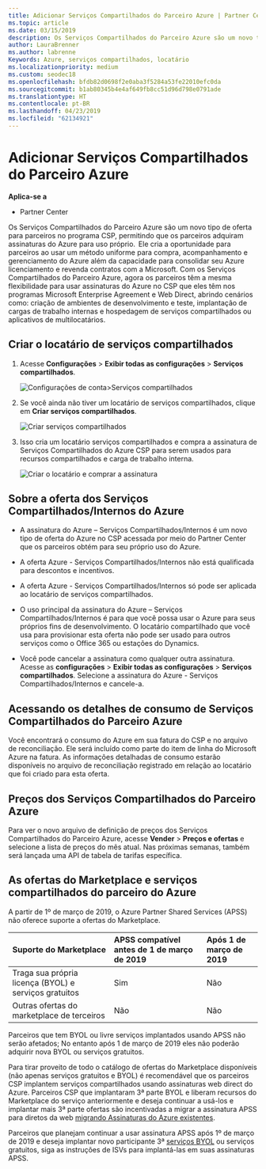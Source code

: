 ```yaml
---
title: Adicionar Serviços Compartilhados do Parceiro Azure | Partner Center
ms.topic: article
ms.date: 03/15/2019
description: Os Serviços Compartilhados do Parceiro Azure são um novo tipo de oferta para parceiros no programa CSP, permitindo que os parceiros adquiram assinaturas do Azure para uso próprio.
author: LauraBrenner
ms.author: labrenne
Keywords: Azure, serviços compartilhados, locatário
ms.localizationpriority: medium
ms.custom: seodec18
ms.openlocfilehash: bfdb82d0698f2e0aba3f5284a53fe22010efc0da
ms.sourcegitcommit: b1ab80345b4e4af649fb8cc51d96d798e0791ade
ms.translationtype: HT
ms.contentlocale: pt-BR
ms.lasthandoff: 04/23/2019
ms.locfileid: "62134921"
---
```

# <a name="add-azure-partner-shared-services"></a>Adicionar Serviços Compartilhados do Parceiro Azure

**Aplica-se a**

-  Partner Center

Os Serviços Compartilhados do Parceiro Azure são um novo tipo de oferta para parceiros no programa CSP, permitindo que os parceiros adquiram assinaturas do Azure para uso próprio.  Ele cria a oportunidade para parceiros ao usar um método uniforme para compra, acompanhamento e gerenciamento do Azure além da capacidade para consolidar seu Azure licenciamento e revenda contratos com a Microsoft. Com os Serviços Compartilhados do Parceiro Azure, agora os parceiros têm a mesma flexibilidade para usar assinaturas do Azure no CSP que eles têm nos programas Microsoft Enterprise Agreement e Web Direct, abrindo cenários como: criação de ambientes de desenvolvimento e teste, implantação de cargas de trabalho internas e hospedagem de serviços compartilhados ou aplicativos de multilocatários.  

## <a name="create-the-shared-services-tenant"></a>Criar o locatário de serviços compartilhados

1. Acesse **Configurações** > **Exibir todas as configurações** > **Serviços compartilhados**.

    ![**Configurações de conta**>**Serviços compartilhados**](images/sharedservices2.png)

2. Se você ainda não tiver um locatário de serviços compartilhados, clique em **Criar serviços compartilhados**.

    ![Criar serviços compartilhados](images/sharedservices3.png)

3. Isso cria um locatário serviços compartilhados e compra a assinatura de Serviços Compartilhados do Azure CSP para serem usados para recursos compartilhados e carga de trabalho interna.

    ![Criar o locatário e comprar a assinatura](images/sharedservices5.png)

## <a name="about-the-azure--internalshared-services-offer"></a>Sobre a oferta dos Serviços Compartilhados/Internos do Azure

- A assinatura do Azure – Serviços Compartilhados/Internos é um novo tipo de oferta do Azure no CSP acessada por meio do Partner Center que os parceiros obtém para seu próprio uso do Azure. 

- A oferta Azure - Serviços Compartilhados/Internos não está qualificada para descontos e incentivos.

- A oferta Azure - Serviços Compartilhados/Internos só pode ser aplicada ao locatário de serviços compartilhados.

- O uso principal da assinatura do Azure – Serviços Compartilhados/Internos é para que você possa usar o Azure para seus próprios fins de desenvolvimento. O locatário compartilhado que você usa para provisionar esta oferta não pode ser usado para outros serviços como o Office 365 ou estações do Dynamics. 

- Você pode cancelar a assinatura como qualquer outra assinatura. Acesse as **configurações** > **Exibir todas as configurações** > **Serviços compartilhados**. Selecione a assinatura do Azure - Serviços Compartilhados/Internos e cancele-a.

## <a name="accessing-azure-partner-shared-services-consumption-details"></a>Acessando os detalhes de consumo de Serviços Compartilhados do Parceiro Azure

Você encontrará o consumo do Azure em sua fatura do CSP e no arquivo de reconciliação. Ele será incluído como parte do item de linha do Microsoft Azure na fatura. As informações detalhadas de consumo estarão disponíveis no arquivo de reconciliação registrado em relação ao locatário que foi criado para esta oferta. 

## <a name="azure-partner-shared-services-pricing"></a>Preços dos Serviços Compartilhados do Parceiro Azure

Para ver o novo arquivo de definição de preços dos Serviços Compartilhados do Parceiro Azure, acesse **Vender** > **Preços e ofertas** e selecione a lista de preços do mês atual. Nas próximas semanas, também será lançada uma API de tabela de tarifas específica.

## <a name="marketplace-offers-and-azure-partner-shared-services"></a>As ofertas do Marketplace e serviços compartilhados do parceiro do Azure

A partir de 1º de março de 2019, o Azure Partner Shared Services (APSS) não oferece suporte a ofertas do Marketplace.   

|**Suporte do Marketplace**   |**APSS compatível antes de 1 de março de 2019**|**Após 1 de março de 2019**|
|---------------------------|:----------------------------|:-------------------|
|Traga sua própria licença (BYOL) e serviços gratuitos   | Sim   | Não|
|Outras ofertas do marketplace de terceiros   | Não   |Não|


Parceiros que tem BYOL ou livre serviços implantados usando APSS não serão afetados; No entanto após 1 de março de 2019 eles não poderão adquirir nova BYOL ou serviços gratuitos. 

Para tirar proveito de todo o catálogo de ofertas do Marketplace disponíveis (não apenas serviços gratuitos e BYOL) é recomendável que os parceiros CSP implantem serviços compartilhados usando assinaturas web direct do Azure.  Parceiros CSP que implantaram 3ª parte BYOL e liberam recursos do Marketplace do serviço anteriormente e deseja continuar a usá-los e implantar mais 3ª parte ofertas são incentivadas a migrar a assinatura APSS para diretos da web [migrando Assinaturas do Azure existentes](https://docs.microsoft.com/azure/cloud-solution-provider/migration/migration#migrating-existing-azure-subscriptions).

Parceiros que planejam continuar a usar assinatura APSS após 1º de março de 2019 e deseja implantar novo participante 3ª [serviços BYOL](https://azuremarketplace.microsoft.com/marketplace/apps?filters=byol) ou serviços gratuitos, siga as instruções de ISVs para implantá-las em suas assinaturas APSS.


